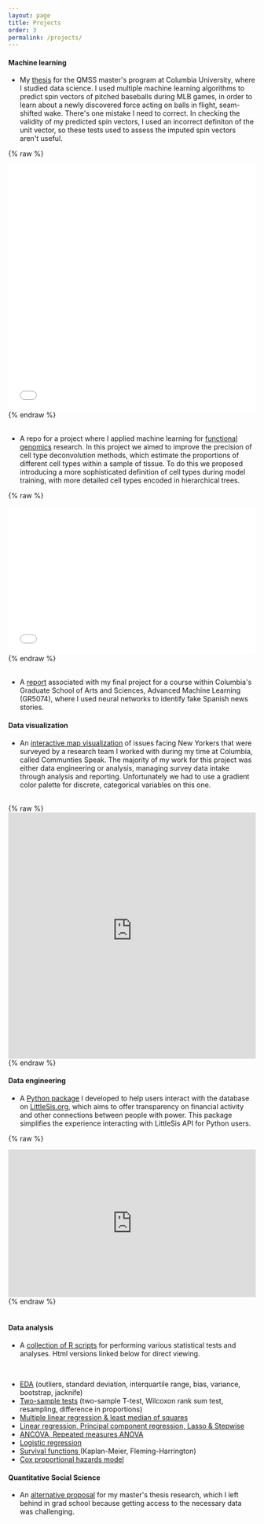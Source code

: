 ```yaml
---
layout: page
title: Projects
order: 3
permalink: /projects/
---
```


#### Machine learning
* My <a href="https://brendanmapes.github.io/thesis.pdf">thesis</a> for the QMSS master's program at Columbia University, where I studied data science. I used multiple machine learning algorithms to predict spin vectors of pitched baseballs during MLB games, in order to learn about a newly discovered force acting on balls in flight, seam-shifted wake. There's one mistake I need to correct. In checking the validity of my predicted spin vectors, I used an incorrect definiton of the unit vector, so these tests used to assess the imputed spin vectors aren't useful. 
  
{% raw %}
<iframe src="/thesis.pdf" width="100%" height="500px" style="border:none;"></iframe>
{% endraw %}
<br/><br/>

* A repo for a project where I applied machine learning for <a href="https://github.com/brendanmapes/ml4fg_final/blob/main/README.md">functional genomics</a> research. In this project we aimed to improve the precision of cell type deconvolution methods, which estimate the proportions of different cell types within a sample of tissue. To do this we proposed introducing a more sophisticated definition of cell types during model training, with more detailed cell types encoded in hierarchical trees.

{% raw %}
<iframe src="/research_summary.pdf" width="100%" height="300px" style="border:none;"></iframe>
{% endraw %}
<br/><br/>

* A <a href="https://github.com/brendanmapes/brendanmapes.github.io/blob/master/docs/final_project_adv_ml.ipynb"> report</a> associated with my final project for a course within Columbia's Graduate School of Arts and Sciences, Advanced Machine Learning (GR5074), where I used neural networks to identify fake Spanish news stories.  


#### Data visualization
* An <a href="https://www.communitiesspeakproject.com/boroughs">interactive map visualization</a> of issues facing New Yorkers that were surveyed by a research team I worked with during my time at Columbia, called Communties Speak. The majority of my work for this project was either data engineering or analysis, managing survey data intake through analysis and reporting. Unfortunately we had to use a gradient color palette for discrete, categorical variables on this one. 
<br>
{% raw %}
<iframe src="https://brendan-mapes.shinyapps.io/neighborhood_difficulties_ranked/" width="100%" height="500px" style="border:none;"></iframe>
{% endraw %}


####  Data engineering
* A <a href="https://pypi.org/project/littlesis/">Python package</a> I developed to help users interact with the database on <a href="https://littlesis.org/database">LittleSis.org</a>, which aims to offer transparency on financial activity and other connections between people with power. This package simplifies the experience interacting with LittleSis API for Python users.

{% raw %}
<iframe src="https://littlesis.readthedocs.io/en/main/" width="100%" height="300px" style="border:none;"></iframe>
{% endraw %}
<br/><br/>

#### Data analysis

* A <a href="https://github.com/brendanmapes/data_analysis/tree/main">collection of R scripts</a> for performing various statistical tests and analyses. Html versions linked below for direct viewing.
<br>

* <a href="https://brendanmapes.github.io/Problem-set-1.html" target="_blank">EDA</a> (outliers, standard deviation, interquartile range, bias, variance, bootstrap, jacknife) 
* <a href="https://brendanmapes.github.io/Problem-set-2.html" target="_blank">Two-sample tests</a> (two-sample T-test, Wilcoxon rank sum test, resampling, difference in proportions)
* <a href="https://brendanmapes.github.io/Problem-set-3.html" target="_blank">Multiple linear regression & least median of squares</a>
* <a href="https://brendanmapes.github.io/Problem-set-4.html" target="_blank">Linear regression, Principal component regression, Lasso & Stepwise</a>
* <a href="https://brendanmapes.github.io/Problem-set-6.html" target="_blank">ANCOVA, Repeated measures ANOVA</a>
* <a href="https://brendanmapes.github.io/Problem-set-7.html" target="_blank">Logistic regression</a>
* <a href="https://brendanmapes.github.io/Problem-set-9.html" target="_blank">Survival functions </a>(Kaplan-Meier, Fleming-Harrington)
* <a href="https://brendanmapes.github.io/Problem-set-10.html" target="_blank">Cox proportional hazards model</a>


#### Quantitative Social Science


* An <a href="https://www.youtube.com/watch?v=tCmwcU0fP28"> alternative proposal</a> for my master's thesis research, which I left behind in grad school because getting access to the necessary data was challenging. 





